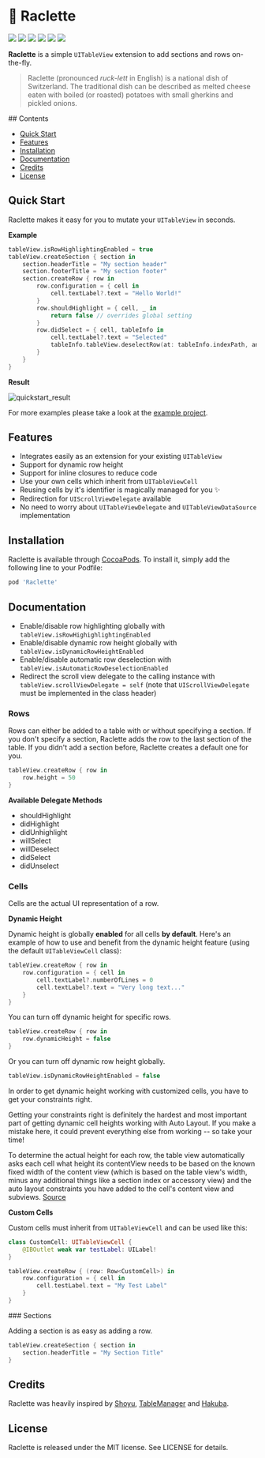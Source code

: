# 🧀 Raclette
[![](http://img.shields.io/badge/ios-8.0+-FC3159.svg)]()
[![](http://img.shields.io/badge/swift-3.0-FD9426.svg)]()
[![](http://img.shields.io/badge/xcode-8.0-157EFB.svg)]()
[![](https://img.shields.io/badge/cocoapods-compatible-53D769.svg)](https://github.com/cocoapods/cocoapods)
[![](https://img.shields.io/badge/license-MIT-lightgrey.svg)](http://mit-license.org)
[![](https://travis-ci.org/rmnblm/Raclette.svg?branch=master)](https://travis-ci.org/rmnblm/Raclette)


**Raclette** is a simple `UITableView` extension to add sections and rows on-the-fly.

> Raclette (pronounced _ruck-lett_ in English) is a national dish of Switzerland. The traditional dish can be described as melted cheese eaten with boiled (or roasted) potatoes with small gherkins and pickled onions.



## Contents

* [Quick Start](#quickstart)
* [Features](#features)
* [Installation](#installation)
* [Documentation](#documentation)
* [Credits](#credits)
* [License](#license)




## Quick Start

Raclette makes it easy for you to mutate your `UITableView` in seconds. 

**Example**

``` swift
tableView.isRowHighlightingEnabled = true
tableView.createSection { section in 
	section.headerTitle = "My section header"
    section.footerTitle = "My section footer"
    section.createRow { row in
      	row.configuration = { cell in
          	cell.textLabel?.text = "Hello World!"
      	}
      	row.shouldHighlight = { cell, _ in
      		return false // overrides global setting
      	}
      	row.didSelect = { cell, tableInfo in
	      	cell.textLabel?.text = "Selected"
      		tableInfo.tableView.deselectRow(at: tableInfo.indexPath, animated: true)
      	}
    }
}
```

**Result**

 ![quickstart_result](Resources/quickstart_result.png)



For more examples please take a look at the [example project](./RacletteExample/ViewController.swift).

## Features

* Integrates easily as an extension for your existing `UITableView`
* Support for dynamic row height
* Support for inline closures to reduce code
* Use your own cells which inherit from `UITableViewCell`
* Reusing cells by it's identifier is magically managed for you ✨
* Redirection for `UIScrollViewDelegate` available
* No need to worry about `UITableViewDelegate` and `UITableViewDataSource` implementation





## Installation

Raclette is available through [CocoaPods](http://cocoapods.org). To install it, simply add the following line to your Podfile:

```ruby
pod 'Raclette'
```



## Documentation

- Enable/disable row highlighting globally with `tableView.isRowHighighlightingEnabled`
- Enable/disable dynamic row height globally with `tableView.isDynamicRowHeightEnabled `
- Enable/disable automatic row deselection with `tableView.isAutomaticRowDeselectionEnabled`
- Redirect the scroll view delegate to the calling instance with `tableView.scrollViewDelegate = self` (note that `UIScrollViewDelegate` must be implemented in the class header)



### Rows

Rows can either be added to a table with or without specifying a section. If you don't specify a section, Raclette adds the row to the last section of the table. If you didn't add a section before, Raclette creates a default one for you.

``` swift
tableView.createRow { row in
	row.height = 50
}
```

**Available Delegate Methods**

* shouldHighlight
* didHighlight
* didUnhighlight
* willSelect
* willDeselect
* didSelect
* didUnselect



### Cells

Cells are the actual UI representation of a row.

**Dynamic Height**

Dynamic height is globally **enabled** for all cells **by default**. Here's an example of how to use and benefit from the dynamic height feature (using the default `UITableViewCell` class):

```swift
tableView.createRow { row in
  	row.configuration = { cell in
  		cell.textLabel?.numberOfLines = 0
  		cell.textLabel?.text = "Very long text..."
  	}
}
```

You can turn off dynamic height for specific rows.

```swift
tableView.createRow { row in
  	row.dynamicHeight = false
}
```

Or you can turn off dynamic row height globally.

```swift
tableView.isDynamicRowHeightEnabled = false
```

In order to get dynamic height working with customized cells, you have to get your constraints right.

Getting your constraints right is definitely the hardest and most important part of getting dynamic cell heights working with Auto Layout. If you make a mistake here, it could prevent everything else from working -- so take your time!

To determine the actual height for each row, the table view automatically asks each cell what height its contentView needs to be based on the known fixed width of the content view (which is based on the table view's width, minus any additional things like a section index or accessory view) and the auto layout constraints you have added to the cell's content view and subviews. [Source](http://stackoverflow.com/a/18746930/2058139)

**Custom Cells**

Custom cells must inherit from `UITableViewCell` and can be used like this:

```swift
class CustomCell: UITableViewCell {
	@IBOutlet weak var testLabel: UILabel!
}

tableView.createRow { (row: Row<CustomCell>) in
	row.configuration = { cell in
		cell.testLabel.text = "My Test Label"
	}
}
```



### Sections

Adding a section is as easy as adding a row.

```swift
tableView.createSection { section in
	section.headerTitle = "My Section Title"
}
```



## Credits

Raclette was heavily inspired by [Shoyu](https://github.com/yukiasai/Shoyu), [TableManager](https://github.com/Morbix/TableManager) and [Hakuba](https://github.com/nghialv/Hakuba).



## License

Raclette is released under the MIT license. See LICENSE for details.